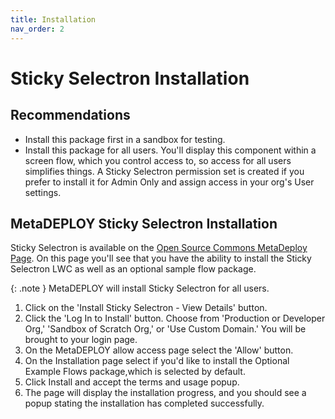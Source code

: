 ```yaml
---
title: Installation
nav_order: 2
---
```


# Sticky Selectron Installation
## Recommendations
- Install this package first in a sandbox for testing.
- Install this package for all users. You'll display this component within a screen flow, which you control access to, so access for all users simplifies things. A Sticky Selectron permission set is created if you prefer to install it for Admin Only and assign access in your org's User settings.

## MetaDEPLOY Sticky Selectron Installation
Sticky Selectron is available on the [Open Source Commons MetaDeploy Page](https://install.salesforce.org/products/sticky-selectron/latest).
On this page you'll see that you have the ability to install the Sticky Selectron LWC as well as an optional sample flow package.

{: .note }
MetaDEPLOY will install Sticky Selectron for all users.

1. Click on the 'Install Sticky Selectron - View Details' button.
3. Click the 'Log In to Install' button. Choose from 'Production or Developer Org,' 'Sandbox of Scratch Org,' or 'Use Custom Domain.' You will be brought to your login page. 
4. On the MetaDEPLOY allow access page select the 'Allow' button.
5. On the Installation page select if you'd like to install the Optional Example Flows package,which is selected by default.
6. Click Install and accept the terms and usage popup.
7. The page will display the installation progress, and you should see a popup stating the installation has completed successfully.







  
